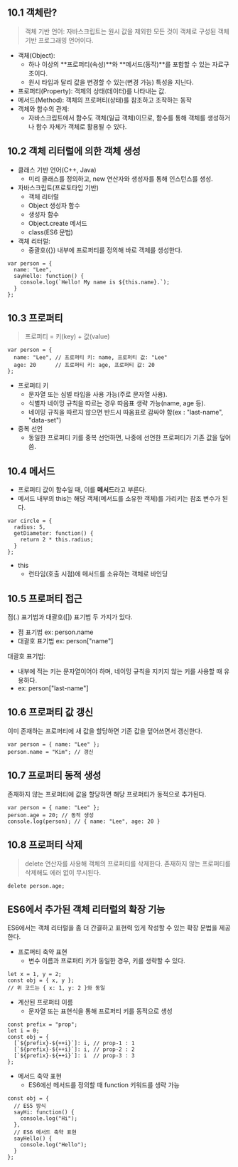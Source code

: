 ## 10.1 객체란?

> 객체 기반 언어: 자바스크립트는 원시 값을 제외한 모든 것이 객체로 구성된 객체 기반 프로그래밍 언어이다.

- 객체(Object):
  - 하나 이상의 **프로퍼티(속성)**와 **메서드(동작)**를 포함할 수 있는 자료구조이다.
  - 원시 타입과 달리 값을 변경할 수 있는(변경 가능) 특성을 지닌다.
- 프로퍼티(Property): 객체의 상태(데이터)를 나타내는 값.
- 메서드(Method): 객체의 프로퍼티(상태)를 참조하고 조작하는 동작
- 객체와 함수의 관계:
  - 자바스크립트에서 함수도 객체(일급 객체)이므로, 함수를 통해 객체를 생성하거나 함수 자체가 객체로 활용될 수 있다.

## 10.2 객체 리터럴에 의한 객체 생성

- 클래스 기반 언어(C++, Java)
  - 미리 클래스를 정의하고, new 연산자와 생성자를 통해 인스턴스를 생성.
- 자바스크립트(프로토타입 기반)
  - 객체 리터럴
  - Object 생성자 함수
  - 생성자 함수
  - Object.create 메서드
  - class(ES6 문법)
- 객체 리터럴:
  - 중괄호({}) 내부에 프로퍼티를 정의해 바로 객체를 생성한다.

```
var person = {
  name: "Lee",
  sayHello: function() {
    console.log(`Hello! My name is ${this.name}.`);
  }
};
```

## 10.3 프로퍼티

> 프로퍼티 = 키(key) + 값(value)

```
var person = {
  name: "Lee", // 프로퍼티 키: name, 프로퍼티 값: "Lee"
  age: 20      // 프로퍼티 키: age, 프로퍼티 값: 20
};
```

- 프로퍼티 키
  - 문자열 또는 심벌 타입을 사용 가능(주로 문자열 사용).
  - 식별자 네이밍 규칙을 따르는 경우 따옴표 생략 가능(name, age 등).
  - 네이밍 규칙을 따르지 않으면 반드시 따옴표로 감싸야 함(ex : "last-name", "data-set")
- 중복 선언
  - 동일한 프로퍼티 키를 중복 선언하면, 나중에 선언한 프로퍼티가 기존 값을 덮어씀.

## 10.4 메서드

- 프로퍼티 값이 함수일 때, 이를 **메서드**라고 부른다.
- 메서드 내부의 this는 해당 객체(메서드를 소유한 객체)를 가리키는 참조 변수가 된다.

```
var circle = {
  radius: 5,
  getDiameter: function() {
    return 2 * this.radius;
  }
};
```

- this
  - 런타임(호출 시점)에 메서드를 소유하는 객체로 바인딩

## 10.5 프로퍼티 접근

점(.) 표기법과 대괄호([]) 표기법 두 가지가 있다.

- 점 표기법 ex: person.name
- 대괄호 표기법 ex: person["name"]

대괄호 표기법:

- 내부에 적는 키는 문자열이어야 하며, 네이밍 규칙을 지키지 않는 키를 사용할 때 유용하다.
- ex: person["last-name"]

## 10.6 프로퍼티 값 갱신

이미 존재하는 프로퍼티에 새 값을 할당하면 기존 값을 덮어쓰면서 갱신한다.

```
var person = { name: "Lee" };
person.name = "Kim"; // 갱신
```

## 10.7 프로퍼티 동적 생성

존재하지 않는 프로퍼티에 값을 할당하면 해당 프로퍼티가 동적으로 추가된다.

```
var person = { name: "Lee" };
person.age = 20; // 동적 생성
console.log(person); // { name: "Lee", age: 20 }
```

## 10.8 프로퍼티 삭제

> delete 연산자를 사용해 객체의 프로퍼티를 삭제한다.
> 존재하지 않는 프로퍼티를 삭제해도 에러 없이 무시된다.

```
delete person.age;
```

## ES6에서 추가된 객체 리터럴의 확장 기능

ES6에서는 객체 리터럴을 좀 더 간결하고 표현력 있게 작성할 수 있는 확장 문법을 제공한다.

- 프로퍼티 축약 표현
  - 변수 이름과 프로퍼티 키가 동일한 경우, 키를 생략할 수 있다.

```
let x = 1, y = 2;
const obj = { x, y };
// 위 코드는 { x: 1, y: 2 }와 동일
```

- 계산된 프로퍼티 이름
  - 문자열 또는 표현식을 통해 프로퍼티 키를 동적으로 생성

```
const prefix = "prop";
let i = 0;
const obj = {
  [`${prefix}-${++i}`]: i, // prop-1 : 1
  [`${prefix}-${++i}`]: i, // prop-2 : 2
  [`${prefix}-${++i}`]: i  // prop-3 : 3
};
```

- 메서드 축약 표현
  - ES6에선 메서드를 정의할 때 function 키워드를 생략 가능

```
const obj = {
  // ES5 방식
  sayHi: function() {
    console.log("Hi");
  },
  // ES6 메서드 축약 표현
  sayHello() {
    console.log("Hello");
  }
};











```
